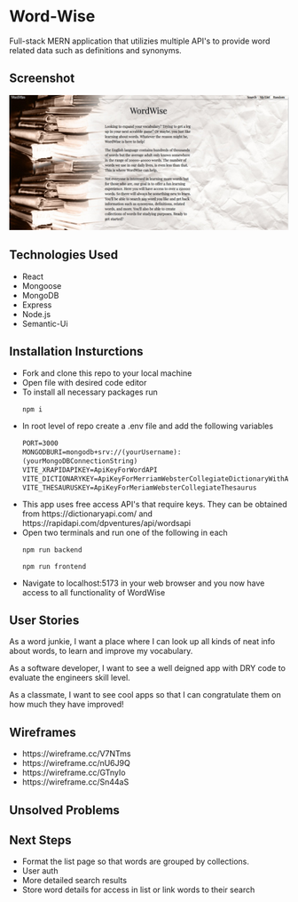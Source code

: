 # Word-Wise
Full-stack MERN application that utilizies multiple API's to provide word related data such as definitions and synonyms.

## Screenshot

<img src='frontend/src/assets/app-screenshot.png'>

## Technologies Used
<ul>
<li>React</li>
<li>Mongoose</li>
<li>MongoDB</li>
<li>Express</li>
<li>Node.js</li>
<li>Semantic-Ui</li>
</ul>

## Installation Insturctions
<ul>
<li>Fork and clone this repo to your local machine</li>
<li>Open file with desired code editor</li>
<li>To install all necessary packages run</li>


```
npm i
``` 

<li>In root level of repo create a .env file and add the following variables</li>


```
PORT=3000
MONGODBURI=mongodb+srv://(yourUsername):(yourMongoDBConnectionString)
VITE_XRAPIDAPIKEY=ApiKeyForWordAPI
VITE_DICTIONARYKEY=ApiKeyForMerriamWebsterCollegiateDictionaryWithAudio
VITE_THESAURUSKEY=ApiKeyForMeriamWebsterCollegiateThesaurus
```

<li>This app uses free access API's that require keys. They can be obtained from https://dictionaryapi.com/ and https://rapidapi.com/dpventures/api/wordsapi</li>
<li>Open two terminals and run one of the following in each</li>


```
npm run backend
```


```
npm run frontend
```

<li>Navigate to localhost:5173 in your web browser and you now have access to all functionality of WordWise</li>
</ul>

## User Stories

As a word junkie, I want a place where I can look up all kinds of neat info about words, to learn and improve my vocabulary.

As a software developer, I want to see a well deigned app with DRY code to evaluate the engineers skill level.

As a classmate, I want to see cool apps so that I can congratulate them on how much they have improved!

## Wireframes

<ul>
<li>https://wireframe.cc/V7NTms</li>
<li>https://wireframe.cc/nU6J9Q</li>
<li>https://wireframe.cc/GTnyIo</li>
<li>https://wireframe.cc/Sn44aS</li>
</ul>

## Unsolved Problems


## Next Steps
<ul>
<li>Format the list page so that words are grouped by collections.</li>
<li>User auth</li>
<li>More detailed search results</li>
<li>Store word details for access in list or link words to their search</li>
</ul>
